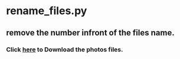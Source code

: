 # rename_files.py

## remove the number infront of the files name.


### Click <a href="https://s3.amazonaws.com/udacity-hosted-downloads/ud036/prank.zip">here</a> to Download the photos files. 
